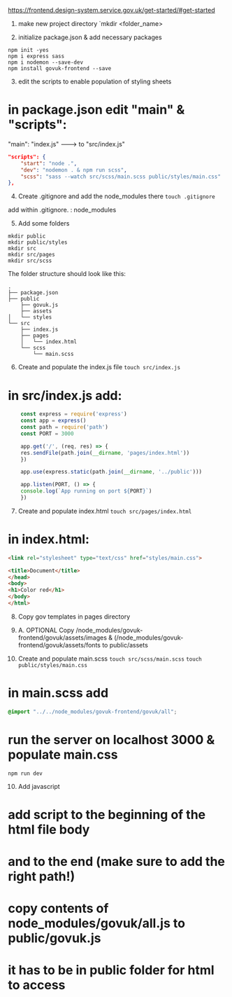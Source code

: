 https://frontend.design-system.service.gov.uk/get-started/#get-started 

1. make new project directory
`mkdir <folder_name>

2. initialize package.json & add necessary packages
```
npm init -yes
npm i express sass 
npm i nodemon --save-dev
npm install govuk-frontend --save
```

3. edit the scripts to enable population of styling sheets

# in package.json edit "main" & "scripts":

"main": "index.js" ---> to "src/index.js"
```json
"scripts": {
    "start": "node .",
    "dev": "nodemon . & npm run scss", 
    "scss": "sass --watch src/scss/main.scss public/styles/main.css" 
},
```

4. Create .gitignore and add the node_modules there
`touch .gitignore` 

add within .gitignore. :
node_modules 

5. Add some folders
```
mkdir public
mkdir public/styles
mkdir src
mkdir src/pages
mkdir src/scss
```

The folder structure should look like this:

```
.
├── package.json
├── public
    ├── govuk.js
    ├── assets
│   └── styles
└── src
    ├── index.js
    ├── pages
    │   └── index.html
    └── scss
        └── main.scss

```


6. Create and populate the index.js file
`touch src/index.js`

# in src/index.js add: 
```javascript
    const express = require('express')
    const app = express()
    const path = require('path')
    const PORT = 3000

    app.get('/', (req, res) => {
    res.sendFile(path.join(__dirname, 'pages/index.html'))
    })

    app.use(express.static(path.join(__dirname, '../public')))

    app.listen(PORT, () => {
    console.log(`App running on port ${PORT}`)
    })
```

7. Create and populate index.html
`touch src/pages/index.html`

# in index.html:

```html
<link rel="stylesheet" type="text/css" href="styles/main.css">

<title>Document</title>
</head>
<body>
<h1>Color red</h1>
</body>
</html>
```

8. Copy gov templates in pages directory

8. A. OPTIONAL Copy  /node_modules/govuk-frontend/govuk/assets/images &  (/node_modules/govuk-frontend/govuk/assets/fonts to public/assets

9. Create and populate main.scss
`touch src/scss/main.scss`
`touch public/styles/main.css`

# in main.scss add 
```css
@import "../../node_modules/govuk-frontend/govuk/all";
```

# run the server on localhost 3000 & populate main.css
`npm run dev`

10. Add javascript

# add script to the beginning of the html file body
<script>document.body.className = ((document.body.className) ? document.body.className + ' js-enabled' : 'js-enabled');</script>

# and to the end (make sure to add the right path!)
<script src="./govuk.js"></script>
<script>window.GOVUKFrontend.initAll()</script>

# copy contents of node_modules/govuk/all.js to public/govuk.js
# it has to be in public folder for html to access